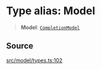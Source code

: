 # Type alias: Model

> **Model**: [`CompletionModel`](../../../../../classes/CompletionModel.md)

## Source

[src/model/types.ts:102](https://github.com/dexaai/llm-tools/blob/98f7fd5/src/model/types.ts#L102)
